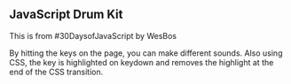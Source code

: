 ## JavaScript Drum Kit  

This is from #30DaysofJavaScript by WesBos

By hitting the keys on the page, you can make different sounds. Also using CSS, the key is highlighted on keydown and removes the highlight at the end of the CSS transition.
